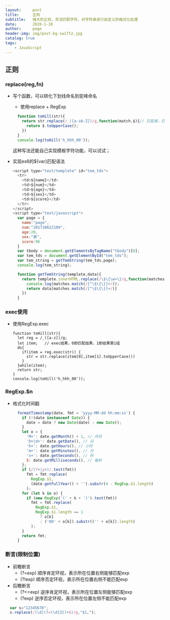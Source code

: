 ```yaml
---
layout:     post
title:      正则
subtitle:   强大的正则，灵活匹配字符，对字符串进行自定义的格式化处理
date:       2020-1-20
author:     page
header-img: img/post-bg-swift2.jpg
catalog: true
tags:
    - JavaScript
---
```

## 正则
### replace(reg,fn)
- 写个函数，可以转化下划线命名到驼峰命名
    + 使用replace + RegExp
    ```js
      function toHill(str){
        return str.replace(/_([a-zA-Z])/g,function(match,$){// 匹配串，匹配串的$1
          return $.toUpperCase();
        })
      }
      console.log(toHill('h_hhh_00'));
    ```
    这种写法还能自己实现模板字符功能，可以试试；

- 实现es6的${var}匹配语法

    ```js
    <script type="text/templete" id="tem_tds">
      <tr>
        <td>${name}</td>
        <td>${num}</td>
        <td>${age}</td>
        <td>${sex}</td>
        <td>${score}</td>
      </tr>
    </script>
    <script type="text/javascript">
      var page = {
        name:"page",
        num:"201710622109",
        age:20,
        sex:"男",
        score:96
      }
      var tbody = document.getElementsByTagName("tbody")[0];
      var tem_tds = document.getElementById("tem_tds");
      var tem_string = getTemString(tem_tds,page);
      console.log(tem_string);
    
      function getTemString(templete,data){
        return templete.innerHTML.replace(/\$\{\w+\}/g,function(matches){
          console.log(matches.match(/[^\$\{\}]+/));
          return data[matches.match(/[^\$\{\}]+/)]
        })
      }
    ```

    

### exec使用
- 使用RegExp.exec
    ```
    function toHill(str){
      let reg = /_([a-z])/g;
      let item;   // exec结果，0即匹配结果，1即结果第1组
      do{
        if(item = reg.exec(str)) {
          str = str.replace(item[0],item[1].toUpperCase())
        }
      }while(item);
      return str;
    }
    console.log(toHill('h_hhh_00'));
    ```

### RegExp.$n
- 格式化时间戳

  ```js
    formatTimestamp(date, fmt = 'yyyy-MM-dd hh:mm:ss') {
      if (!(date instanceof Date)) {
        date = date ? new Date(date) : new Date();
      }
      let o = {
        'M+': date.getMonth() + 1, // 月份
        'D+|d+': date.getDate(), // 日
        'h+': date.getHours(), // 小时
        'm+': date.getMinutes(), // 分
        's+': date.getSeconds(), // 秒
        S: date.getMilliseconds(), // 毫秒
      };
      if (/(Y+|y+)/.test(fmt))
        fmt = fmt.replace(
          RegExp.$1,
          (date.getFullYear() + '').substr(4 - RegExp.$1.length)
        );
      for (let k in o) {
        if (new RegExp('(' + k + ')').test(fmt))
          fmt = fmt.replace(
            RegExp.$1,
            RegExp.$1.length == 1
              ? o[k]
              : ('00' + o[k]).substr(('' + o[k]).length)
          );
      }
      return fmt;
    }
  ```


### 断言(限制位置)
- 前瞻断言
  + (?=exp) 顺序肯定环视，表示所在位置右侧能够匹配exp
  + (?!exp) 顺序否定环视，表示所在位置右侧不能匹配exp
- 后瞻断言
  + (?<=exp) 逆序肯定环视，表示所在位置左侧能够匹配exp
  + (?exp) 逆序否定环视，表示所在位置左侧不能匹配exp

```js
  var s="12345678";
  s.replace(/(\d)(?=(\d{3})+$)/g,"$1,");
```
